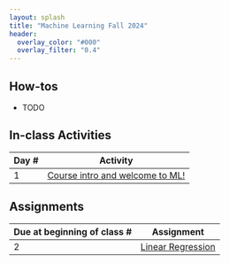```yaml
---
layout: splash
title: "Machine Learning Fall 2024"
header:
  overlay_color: "#000"
  overlay_filter: "0.4"
---
```


## How-tos

* TODO

## In-class Activities

| Day # | Activity                                                                      |
|-------|-------------------------------------------------------------------------------|
| 1     | [Course intro and welcome to ML!](in_class/day01)                            |


##  Assignments

| Due at beginning of class # | Assignment                                                              |
|-----------------------------|-------------------------------------------------------------------------|
| 2                           | [Linear Regression](assignments/assignment01/assignment01)    |
